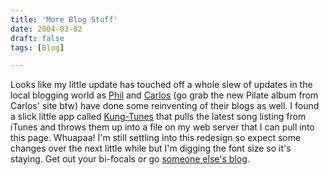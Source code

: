 ```yaml
---
title: 'More Blog Stuff'
date: 2004-03-02
draft: false
tags: [Blog]

---
```


Looks like my little update has touched off a whole slew of updates in the local blogging world as [Phil](http://duke.usask.ca/~wasylow/blog/) and [Carlos](http://bloglos.kicks-ass.net/) (go grab the new Pilate album from Carlos' site btw) have done some reinventing of their blogs as well. I found a slick little app called [Kung-Tunes](http://www.kung-foo.tv/itti.php) that pulls the latest song listing from iTunes and throws them up into a file on my web server that I can pull into this page. Whuapaa! I'm still settling into this redesign so expect some changes over the next little while but I'm digging the font size so it's staying. Get out your bi-focals or go [someone else's blog](http://www.paulmartintimes.ca/personal-paul/blogs_e.asp).